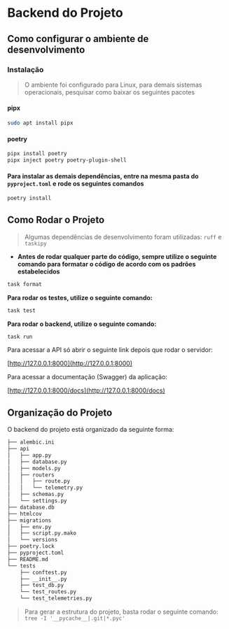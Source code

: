 # Backend do Projeto

## Como configurar o ambiente de desenvolvimento

### Instalação

> O ambiente foi configurado para Linux, para demais sistemas operacionais, pesquisar como baixar os seguintes pacotes

#### pipx

```bash
sudo apt install pipx
```

#### poetry

```bash
pipx install poetry 
pipx inject poetry poetry-plugin-shell
```

#### Para instalar as demais dependências, entre na mesma pasta do `pyproject.toml` e rode os seguintes comandos

```bash
poetry install
```

## Como Rodar o Projeto

> Algumas dependências de desenvolvimento foram utilizadas: `ruff` e `taskipy`

- **Antes de rodar qualquer parte do código, sempre utilize o seguinte comando para formatar o código de acordo com os padrões estabelecidos**

```bash
task format
```

**Para rodar os testes, utilize o seguinte comando:**

```bash
task test
```

**Para rodar o backend, utilize o seguinte comando:**

```bash
task run
```

Para acessar a API só abrir o seguinte link depois que rodar o servidor:

[http://127.0.0.1:8000](http://127.0.0.1:8000)

Para acessar a documentação (Swagger) da aplicação:

[http://127.0.0.1:8000/docs](http://127.0.0.1:8000/docs)

## Organização do Projeto

O backend do projeto está organizado da seguinte forma:

```bash
├── alembic.ini
├── api
│   ├── app.py
│   ├── database.py
│   ├── models.py
│   ├── routers
│   │   ├── route.py
│   │   └── telemetry.py
│   ├── schemas.py
│   └── settings.py
├── database.db
├── htmlcov
├── migrations
│   ├── env.py
│   ├── script.py.mako
│   └── versions
├── poetry.lock
├── pyproject.toml
├── README.md
└── tests
    ├── conftest.py
    ├── __init__.py
    ├── test_db.py
    └── test_routes.py
    └── test_telemetries.py
```

> Para gerar a estrutura do projeto, basta rodar o seguinte comando: `tree -I '__pycache__|.git|*.pyc'`

